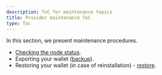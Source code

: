 ```yaml
---
description: ToC for maintenance topics
title: Provider maintenance ToC
type: Toc
---
```


In this section, we present maintenance procedures.

- [Checking the node status](/docs/providers/maintenance/provider-maintenance).
- Exporting your wallet ([backup](/docs/providers/maintenance/wallet-backup)).
- Restoring your wallet (in case of reinstallation) - [restore](/docs/providers/maintenance/wallet-restoration).